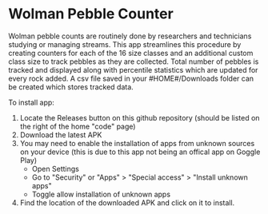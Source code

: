 # Wolman Pebble Counter
Wolman pebble counts are routinely done by researchers and technicians studying or managing streams. This app streamlines this procedure by creating counters for each of the 16 size classes and an additional custom class size to track pebbles as they are collected. Total number of pebbles is tracked and displayed along with percentile statistics which are updated for every rock added. A csv file saved in your #HOME#/Downloads folder can be created which stores tracked data. 

To install app:
1) Locate the Releases button on this github repository (should be listed on the right of the home "code" page)
2) Download the latest APK
3) You may need to enable the installation of apps from unknown sources on your device (this is due to this app not being an offical app on Goggle Play)
   - Open Settings
   - Go to "Security" or "Apps" > "Special access" > "Install unknown apps"
   - Toggle allow installation of unknown apps
6) Find the location of the downloaded APK and click on it to install. 
